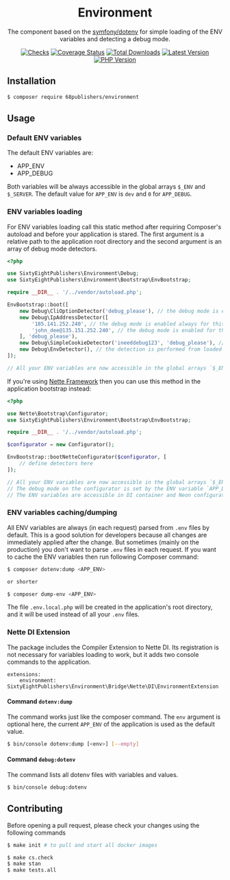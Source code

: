 <h1 align="center">Environment</h1>

<p align="center">The component based on the <a href="https://symfony.com/doc/current/components/dotenv.html">symfony/dotenv</a> for simple loading of the ENV variables and detecting a debug mode.</p>

<p align="center">
<a href="https://github.com/68publishers/environment/actions"><img alt="Checks" src="https://badgen.net/github/checks/68publishers/environment/master"></a>
<a href="https://coveralls.io/github/68publishers/environment?branch=master"><img alt="Coverage Status" src="https://coveralls.io/repos/github/68publishers/environment/badge.svg?branch=master"></a>
<a href="https://packagist.org/packages/68publishers/environment"><img alt="Total Downloads" src="https://badgen.net/packagist/dt/68publishers/environment"></a>
<a href="https://packagist.org/packages/68publishers/environment"><img alt="Latest Version" src="https://badgen.net/packagist/v/68publishers/environment"></a>
<a href="https://packagist.org/packages/68publishers/environment"><img alt="PHP Version" src="https://badgen.net/packagist/php/68publishers/environment"></a>
</p>

## Installation

```sh
$ composer require 68publishers/environment
```

## Usage

### Default ENV variables

The default ENV variables are:

- APP_ENV
- APP_DEBUG 

Both variables will be always accessible in the global arrays `$_ENV` and `$_SERVER`. 
The default value for `APP_ENV` is `dev` and `0` for `APP_DEBUG`.

### ENV variables loading  

For ENV variables loading call this static method after requiring Composer's autoload and before your application is stared. 
The first argument is a relative path to the application root directory and the second argument is an array of debug mode detectors.

```php
<?php

use SixtyEightPublishers\Environment\Debug;
use SixtyEightPublishers\Environment\Bootstrap\EnvBootstrap;

require __DIR__ . '/../vendor/autoload.php';

EnvBootstrap::boot([
    new Debug\CliOptionDetector('debug_please'), // the debug mode is enabled if an option "--debug_please" is defined (CLI only)
    new Debug\IpAddressDetector([
        '185.141.252.240', // the debug mode is enabled always for this IP address
        'john_dee@135.151.252.240', // the debug mode is enabled for this IP address and a cookie called "debug_please" must exist with value "john_dee"
    ], 'debug_please'),
    new Debug\SimpleCookieDetector('ineeddebug123', 'debug_please'), // the debug mode is enabled if a cookie called "debug_please" exists and has the value "ineeddebug123"
    new Debug\EnvDetector(), // the detection is performed from loaded ENV variables, the debug mode is enabled if a variable "APP_DEBUG=1" is defined or if a variable "APP_ENV" has a different value than, "prod"
]);

// All your ENV variables are now accessible in the global arrays `$_ENV` and `$_SERVER`
```

If you're using [Nette Framework](https://nette.org) then you can use this method in the application bootstrap instead:

```php
<?php

use Nette\Bootstrap\Configurator;
use SixtyEightPublishers\Environment\Bootstrap\EnvBootstrap;

require __DIR__ . '/../vendor/autoload.php';

$configurator = new Configurator();

EnvBootstrap::bootNetteConfigurator($configurator, [
	// define detectors here
]);

// All your ENV variables are now accessible in the global arrays `$_ENV` and `$_SERVER`
// The debug mode on the configurator is set by the ENV variable `APP_DEBUG`
// The ENV variables are accessible in DI container and Neon configuration as dynamic parameters with prefix `env.` e.g. `%env.APP_ENV%`
```

### ENV variables caching/dumping

All ENV variables are always (in each request) parsed from `.env` files by default. 
This is a good solution for developers because all changes are immediately applied after the change.
But sometimes (mainly on the production) you don't want to parse `.env` files in each request. If you want to cache the ENV variables then run following Composer command:

```bash
$ composer dotenv:dump <APP_ENV>

or shorter

$ composer dump-env <APP_ENV>
```

The file `.env.local.php` will be created in the application's root directory, and it will be used instead of all your `.env` files.

### Nette DI Extension

The package includes the Compiler Extension to Nette DI. Its registration is not necessary for variables loading to work, but it adds two console commands to the application.

```neon
extensions:
	environment: SixtyEightPublishers\Environment\Bridge\Nette\DI\EnvironmentExtension
```

#### Command `dotenv:dump`

The command works just like the composer command. The `env` argument is optional here, the current `APP_ENV` of the application is used as the default value.

```sh
$ bin/console dotenv:dump [<env>] [--empty]
```

#### Command `debug:dotenv`

The command lists all dotenv files with variables and values.

```sh
$ bin/console debug:dotenv
```

## Contributing

Before opening a pull request, please check your changes using the following commands

```bash
$ make init # to pull and start all docker images

$ make cs.check
$ make stan
$ make tests.all
```
